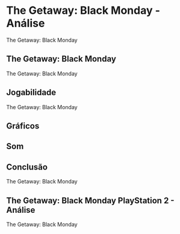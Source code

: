 ---
---

# The Getaway: Black Monday - Análise

The Getaway: Black Monday

## The Getaway: Black Monday

The Getaway: Black Monday

## Jogabilidade

The Getaway: Black Monday

## Gráficos


## Som

## Conclusão

The Getaway: Black Monday

## The Getaway: Black Monday PlayStation 2 - Análise

The Getaway: Black Monday
